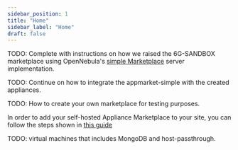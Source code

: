 ```yaml
---
sidebar_position: 1
title: "Home"
sidebar_label: "Home"
draft: false
---
```


TODO: Complete with instructions on how we raised the 6G-SANDBOX marketplace using OpenNebula's [simple Marketplace](https://github.com/OpenNebula/appmarket-simple) server implementation.

TODO: Continue on how to integrate the appmarket-simple with the created appliances.

TODO: How to create your own marketplace for testing purposes.

In order to add your self-hosted Appliance Marketplace to your site, you can follow the steps shown in [this guide](https://github.com/OpenNebula/marketplace-community/wiki/marketplace_start#how-to-add-the-community-marketplace-to-opennebula)

TODO: virtual machines that includes MongoDB and host-passthrough.